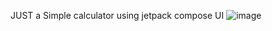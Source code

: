 JUST a Simple calculator using jetpack compose UI
![image](https://github.com/thiennh23/MyCaculator/assets/135424236/9f52bf2f-566a-4d74-a100-539fc62de899)
